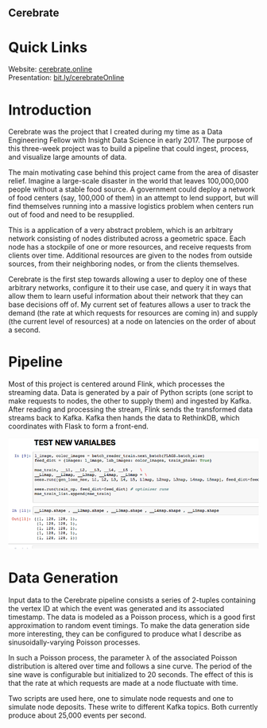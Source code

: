 ## Cerebrate

# Quick Links

Website: [cerebrate.online](http://cerebrate.online)  
Presentation: [bit.ly/cerebrateOnline](http://bit.ly/cerebrateOnline)  

# Introduction

Cerebrate was the project that I created during my time as a Data Engineering Fellow with Insight Data Science in early 2017.  The purpose of this three-week project was to build a pipeline that could ingest, process, and visualize large amounts of data.  

The main motivating case behind this project came from the area of disaster relief.  Imagine a large-scale disaster in the world that leaves 100,000,000 people without a stable food source.  A government could deploy a network of food centers (say, 100,000 of them) in an attempt to lend support, but will find themselves running into a massive logistics problem when centers run out of food and need to be resupplied.  


This is a application of a very abstract problem, which is an arbitrary network consisting of nodes distributed across a geometric space.  Each node has a stockpile of one or more resources, and receive requests from clients over time.  Additional resources are given to the nodes from outside sources, from their neighboring nodes, or from the clients themselves.  


Cerebrate is the first step towards allowing a user to deploy one of these arbitrary networks, configure it to their use case, and query it in ways that allow them to learn useful information about their network that they can base decisions off of.  My current set of features allows a user to track the demand (the rate at which requests for resources are coming in) and supply (the current level of resources) at a node on latencies on the order of about a second.  

# Pipeline

Most of this project is centered around Flink, which processes the streaming data.  Data is generated by a pair of Python scripts (one script to make requests to nodes, the other to supply them) and ingested by Kafka.  After reading and processing the stream, Flink sends the transformed data streams back to Kafka.  Kafka then hands the data to RethinkDB, which coordinates with Flask to form a front-end.  

![](pipeline.png)


# Data Generation

Input data to the Cerebrate pipeline consists a series of 2-tuples containing the vertex ID at which the event was generated and its associated timestamp.  The data is modeled as a Poisson process, which is a good first approximation to random event timings.  To make the data generation side more interesting, they can be configured to produce what I describe as sinusoidally-varying Poisson processes.  


In such a Poisson process, the parameter λ of the associated Poisson distribution is altered over time and follows a sine curve.  The period of the sine wave is configurable but initialized to 20 seconds.  The effect of this is that the rate at which requests are made at a node fluctuate with time.  


Two scripts are used here, one to simulate node requests and one to simulate node deposits.  These write to different Kafka topics.  Both currently produce about 25,000 events per second.  
